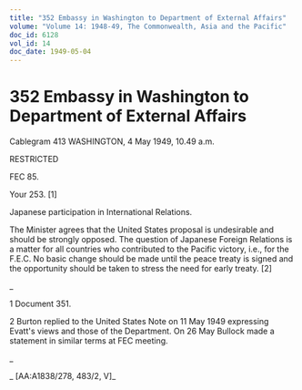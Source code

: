 ```yaml
---
title: "352 Embassy in Washington to Department of External Affairs"
volume: "Volume 14: 1948-49, The Commonwealth, Asia and the Pacific"
doc_id: 6128
vol_id: 14
doc_date: 1949-05-04
---
```


# 352 Embassy in Washington to Department of External Affairs

Cablegram 413 WASHINGTON, 4 May 1949, 10.49 a.m.

RESTRICTED

FEC 85.

Your 253. [1]

Japanese participation in International Relations.

The Minister agrees that the United States proposal is undesirable and should be strongly opposed. The question of Japanese Foreign Relations is a matter for all countries who contributed to the Pacific victory, i.e., for the F.E.C. No basic change should be made until the peace treaty is signed and the opportunity should be taken to stress the need for early treaty. [2]

_

1 Document 351.

2 Burton replied to the United States Note on 11 May 1949 expressing Evatt's views and those of the Department. On 26 May Bullock made a statement in similar terms at FEC meeting.

_

_ [AA:A1838/278, 483/2, V]_
